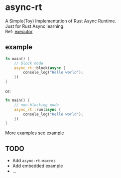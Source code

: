 # async-rt
A Simple(Toy) Implementation of Rust Async Runtime.  
Just for Rust Async learning.  
Ref: [executor](https://github.com/richardanaya/executor)  

## example
```Rust
fn main() {
    // block mode
    async_rt::block(async {
        console_log("Hello world");
    })
}
```
or:  
```Rust
fn main() {
    // non-blocking mode
    async_rt::run(async {
        console_log("Hello world");
    })
}
```
More examples see [example](https://github.com/SKTT1Ryze/async-rt/example)  

## TODO
+ Add `async-rt-macros`
+ Add embedded example
+ ...